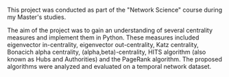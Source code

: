 This project was conducted as part of the "Network Science" course during my Master's studies.

The aim of the project was to gain an understanding of several centrality measures and implement them in Python. These measures included eigenvector in-centrality, eigenvector out-centrality, Katz centrality, Bonacich alpha centrality, (alpha,beta)-centrality, HITS algorithm (also known as Hubs and Authorities) and the PageRank algorithm. The proposed algorithms were analyzed and evaluated on a temporal network dataset.
